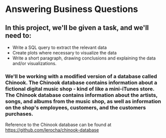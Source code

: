 # Answering Business Questions
## In this project, we'll be given a task, and we'll need to:
* Write a SQL query to extract the relevant data
* Create plots where necessary to visualize the data
* Write a short paragraph, drawing conclusions and explaining the data and/or visualizations.

### We'll be working with a modified version of a database called Chinook. The Chinook database contains information about a fictional digital music shop - kind of like a mini-iTunes store. The Chinook database contains information about the artists, songs, and albums from the music shop, as well as information on the shop's employees, customers, and the customers purchases.

Reference to the Chinook database can be found at https://github.com/lerocha/chinook-database
